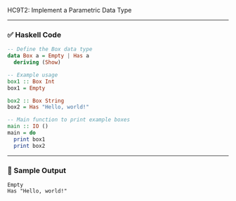 HC9T2: Implement a Parametric Data Type

---

### ✅ Haskell Code

```haskell
-- Define the Box data type
data Box a = Empty | Has a
  deriving (Show)

-- Example usage
box1 :: Box Int
box1 = Empty

box2 :: Box String
box2 = Has "Hello, world!"

-- Main function to print example boxes
main :: IO ()
main = do
  print box1
  print box2
```

---

### 🧪 Sample Output

```
Empty
Has "Hello, world!"
```
